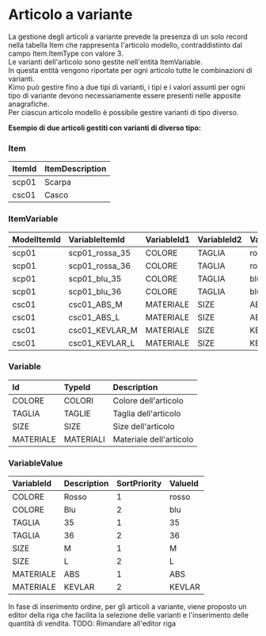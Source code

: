 # Articolo a variante

La gestione degli articoli a variante prevede la presenza di un solo record nella tabella Item che rappresenta l'articolo modello, contraddistinto dal campo Item.ItemType con valore 3.  
Le varianti dell'articolo sono gestite nell'entità ItemVariable.  
In questa entità vengono riportate per ogni articolo tutte le combinazioni di varianti.  
Kimo può gestire fino a due tipi di varianti, i tipi e i valori assunti per ogni tipo di variante devono necessariamente essere presenti nelle apposite anagrafiche.  
Per ciascun articolo modello è possibile gestire varianti di tipo diverso.  
  
**Esempio di due articoli gestiti con varianti di diverso tipo:**

### Item

| ItemId | ItemDescription |
| :--- | :--- |
| scp01 | Scarpa |
| csc01 | Casco |

### ItemVariable

| ModelItemId | VariableItemId | VariableId1 | VariableId2 | VariableValueId1 | VariableValueId2 |
| :--- | :--- | :--- | :--- | :--- | :--- |
| scp01 | scp01\_rossa\_35 | COLORE | TAGLIA | rossa | 35 |
| scp01 | scp01\_rossa\_36 | COLORE | TAGLIA | rossa | 36 |
| scp01 | scp01\_blu\_35 | COLORE | TAGLIA | blu | 35 |
| scp01 | scp01\_blu\_36 | COLORE | TAGLIA | blu | 36 |
| csc01 | csc01\_ABS\_M | MATERIALE | SIZE | ABS | M |
| csc01 | csc01\_ABS\_L | MATERIALE | SIZE | ABS | L |
| csc01 | csc01\_KEVLAR\_M | MATERIALE | SIZE | KEVLAR | M |
| csc01 | csc01\_KEVLAR\_L | MATERIALE | SIZE | KEVLAR | L |

### Variable

| Id | TypeId | Description |
| :--- | :--- | :--- |
| COLORE | COLORI | Colore dell'articolo |
| TAGLIA | TAGLIE | Taglia dell'articolo |
| SIZE | SIZE | Size dell'articolo |
| MATERIALE | MATERIALI | Materiale dell'articolo |

### VariableValue

| VariableId | Description | SortPriority | ValueId |
| :--- | :--- | :--- | :--- |
| COLORE | Rosso | 1 | rosso |
| COLORE | Blu | 2 | blu |
| TAGLIA | 35 | 1 | 35 |
| TAGLIA | 36 | 2 | 36 |
| SIZE | M | 1 | M |
| SIZE | L | 2 | L |
| MATERIALE | ABS | 1 | ABS |
| MATERIALE | KEVLAR | 2 | KEVLAR |

In fase di inserimento ordine, per gli articoli a variante, viene proposto un editor della riga che facilita la selezione delle varianti e l'inserimento delle quantità di vendita. TODO: Rimandare all'editor riga

